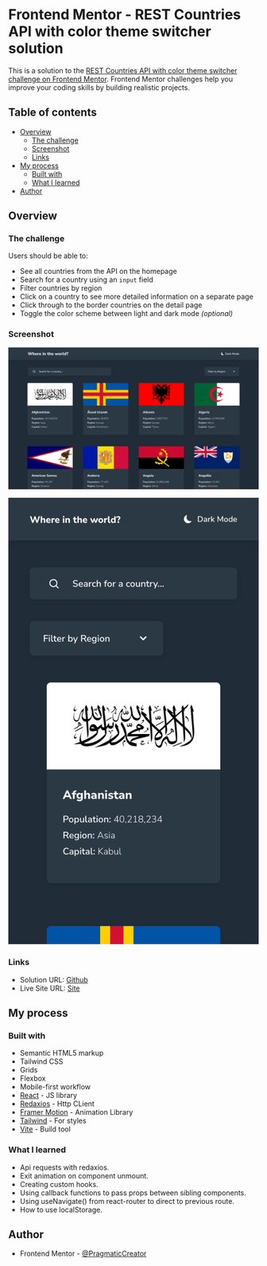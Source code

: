 # Frontend Mentor - REST Countries API with color theme switcher solution

This is a solution to the [REST Countries API with color theme switcher challenge on Frontend Mentor](https://www.frontendmentor.io/challenges/rest-countries-api-with-color-theme-switcher-5cacc469fec04111f7b848ca). Frontend Mentor challenges help you improve your coding skills by building realistic projects. 

## Table of contents

- [Overview](#overview)
  - [The challenge](#the-challenge)
  - [Screenshot](#screenshot)
  - [Links](#links)
- [My process](#my-process)
  - [Built with](#built-with)
  - [What I learned](#what-i-learned)
- [Author](#author)

## Overview

### The challenge

Users should be able to:

- See all countries from the API on the homepage
- Search for a country using an `input` field
- Filter countries by region
- Click on a country to see more detailed information on a separate page
- Click through to the border countries on the detail page
- Toggle the color scheme between light and dark mode *(optional)*

### Screenshot

![Desktop](./src/assets/screenshots/Desktop.png)

![Mobile](./src/assets/screenshots/Mobile.png)

### Links

- Solution URL: [Github](https://github.com/PragmaticCreator/time-tracker)
- Live Site URL: [Site](https://timetrackerpa.netlify.app/)

## My process

### Built with

- Semantic HTML5 markup
- Tailwind CSS
- Grids
- Flexbox
- Mobile-first workflow
- [React](https://reactjs.org/) - JS library
- [Redaxios](https://github.com/developit/redaxios) - Http CLient
- [Framer Motion](https://www.framer.com/) - Animation Library
- [Tailwind](https://tailwindcss.com/) - For styles
- [Vite](https://vitejs.dev/) - Build tool

### What I learned

- Api requests with redaxios.
- Exit animation on component unmount.
- Creating custom hooks.
- Using callback functions to pass props between sibling components.
- Using useNavigate() from react-router to direct to previous route.
- How to use localStorage.

## Author

- Frontend Mentor - [@PragmaticCreator](https://www.frontendmentor.io/profile/PragmaticCreator)
